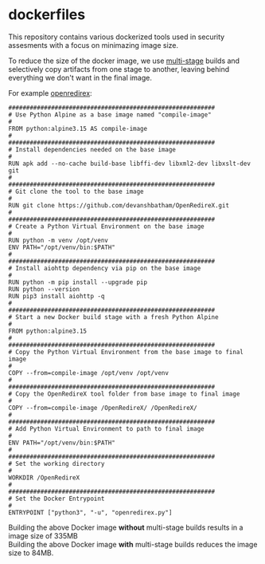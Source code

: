 # dockerfiles

This repository contains various dockerized tools used in security assesments with a focus on minimazing image size.

To reduce the size of the docker image, we use [multi-stage](https://docs.docker.com/build/building/multi-stage/) builds and selectively copy artifacts from one stage to another, leaving behind everything we don't want in the final image.

For example [openredirex](https://github.com/ax-ng/dockerfiles/blob/main/openredirex/Dockerfile):

```
##########################################################
# Use Python Alpine as a base image named "compile-image"
#
FROM python:alpine3.15 AS compile-image
#
##########################################################
# Install dependencies needed on the base image
#
RUN apk add --no-cache build-base libffi-dev libxml2-dev libxslt-dev git
#
##########################################################
# Git clone the tool to the base image
#
RUN git clone https://github.com/devanshbatham/OpenRedireX.git
#
##########################################################
# Create a Python Virtual Environment on the base image
#
RUN python -m venv /opt/venv
ENV PATH="/opt/venv/bin:$PATH"
#
##########################################################
# Install aiohttp dependency via pip on the base image
#
RUN python -m pip install --upgrade pip
RUN python --version
RUN pip3 install aiohttp -q
#
##########################################################
# Start a new Docker build stage with a fresh Python Alpine
#
FROM python:alpine3.15
#
##########################################################
# Copy the Python Virtual Environment from the base image to final image
#
COPY --from=compile-image /opt/venv /opt/venv
#
##########################################################
# Copy the OpenRedireX tool folder from base image to final image
#
COPY --from=compile-image /OpenRedireX/ /OpenRedireX/
#
##########################################################
# Add Python Virtual Environment to path to final image
#
ENV PATH="/opt/venv/bin:$PATH"
#
##########################################################
# Set the working directory
#
WORKDIR /OpenRedireX
#
##########################################################
# Set the Docker Entrypoint
#
ENTRYPOINT ["python3", "-u", "openredirex.py"]
```

Building the above Docker image **without** multi-stage builds results in a image size of 335MB <br>
Building the above Docker image **with** multi-stage builds reduces the image size to 84MB.
